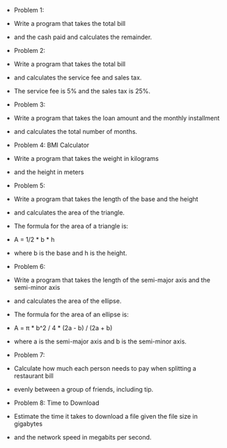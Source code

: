  * Problem 1:
 * Write a program that takes the total bill
 *  and the cash paid and calculates the remainder.


 * Problem 2:
 * Write a program that takes the total bill
 *  and calculates the service fee and sales tax.
 *  The service fee is 5% and the sales tax is 25%.


 * Problem 3:
 * Write a program that takes the loan amount and the monthly installment
 *  and calculates the total number of months.
 
 * Problem 4: BMI Calculator
 * Write a program that takes the weight in kilograms
 *  and the height in meters

 * Problem 5:
 * Write a program that takes the length of the base and the height
 *  and calculates the area of the triangle.
 *  The formula for the area of a triangle is:
 *  A = 1/2 * b * h
 *  where b is the base and h is the height.


 * Problem 6:
 * Write a program that takes the length of the semi-major axis and the semi-minor axis
 *  and calculates the area of the ellipse.
 *  The formula for the area of an ellipse is:
 *  A = π * b^2 / 4 * (2a - b) / (2a + b)
 *  where a is the semi-major axis and b is the semi-minor axis. 

 * Problem 7:
 * Calculate how much each person needs to pay when splitting a restaurant bill
 *  evenly between a group of friends, including tip.


* Problem 8: Time to Download
* Estimate the time it takes to download a file given the file size in gigabytes
* and the network speed in megabits per second.
